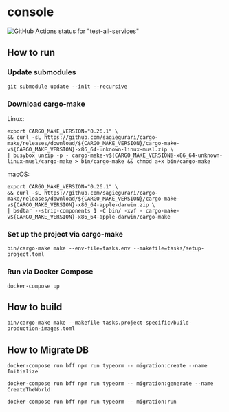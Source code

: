 # console

![GitHub Actions status for "test-all-services"](https://github.com/mazgi/console/workflows/test-all-services/badge.svg)

## How to run

### Update submodules

```shellsession
git submodule update --init --recursive
```

### Download cargo-make

Linux:

```shellsession
export CARGO_MAKE_VERSION="0.26.1" \
&& curl -sL https://github.com/sagiegurari/cargo-make/releases/download/${CARGO_MAKE_VERSION}/cargo-make-v${CARGO_MAKE_VERSION}-x86_64-unknown-linux-musl.zip \
| busybox unzip -p - cargo-make-v${CARGO_MAKE_VERSION}-x86_64-unknown-linux-musl/cargo-make > bin/cargo-make && chmod a+x bin/cargo-make
```

macOS:

```shellsession
export CARGO_MAKE_VERSION="0.26.1" \
&& curl -sL https://github.com/sagiegurari/cargo-make/releases/download/${CARGO_MAKE_VERSION}/cargo-make-v${CARGO_MAKE_VERSION}-x86_64-apple-darwin.zip \
| bsdtar --strip-components 1 -C bin/ -xvf - cargo-make-v${CARGO_MAKE_VERSION}-x86_64-apple-darwin/cargo-make
```

### Set up the project via cargo-make

```shellsession
bin/cargo-make make --env-file=tasks.env --makefile=tasks/setup-project.toml
```

### Run via Docker Compose

```shellsession
docker-compose up
```

## How to build

```shellsession
bin/cargo-make make --makefile tasks.project-specific/build-production-images.toml
```

## How to Migrate DB

```shellsession
docker-compose run bff npm run typeorm -- migration:create --name Initialize
```

```shellsession
docker-compose run bff npm run typeorm -- migration:generate --name CreateTheWorld
```

```shellsession
docker-compose run bff npm run typeorm -- migration:run
```
